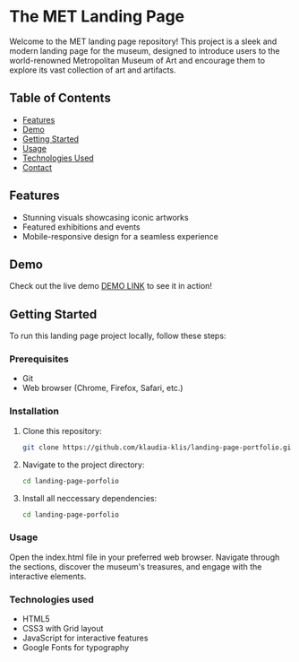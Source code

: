 # The MET Landing Page

Welcome to the MET landing page repository! This project is a sleek and modern landing page for the museum, designed to introduce users to the world-renowned Metropolitan Museum of Art and encourage them to explore its vast collection of art and artifacts.

## Table of Contents

- [Features](#features)
- [Demo](#demo)
- [Getting Started](#getting-started)
- [Usage](#usage)
- [Technologies Used](#technologies-used)
- [Contact](#contact)

## Features

- Stunning visuals showcasing iconic artworks
- Featured exhibitions and events
- Mobile-responsive design for a seamless experience

## Demo

Check out the live demo [DEMO LINK](https://klaudia-klis.github.io/landing-page-portfolio/) to see it in action!

## Getting Started

To run this landing page project locally, follow these steps:

### Prerequisites

- Git
- Web browser (Chrome, Firefox, Safari, etc.)

### Installation

1. Clone this repository:

   ```bash
   git clone https://github.com/klaudia-klis/landing-page-portfolio.git

2. Navigate to the project directory:

   ```bash
   cd landing-page-porfolio

3. Install all neccessary dependencies:

   ```bash
   cd landing-page-porfolio

### Usage

Open the index.html file in your preferred web browser.
Navigate through the sections, discover the museum's treasures, and engage with the interactive elements.

### Technologies used

- HTML5
- CSS3 with Grid layout
- JavaScript for interactive features
- Google Fonts for typography
